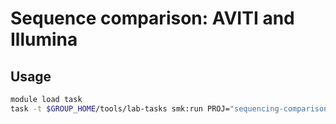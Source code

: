 # Sequence comparison: AVITI and Illumina

## Usage

```bash
module load task
task -t $GROUP_HOME/tools/lab-tasks smk:run PROJ="sequencing-comparison-aviti-illumina" EXTRA=" -n"
```